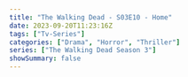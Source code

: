 ```yaml
---
title: "The Walking Dead - S03E10 - Home"
date: 2023-09-20T11:23:16Z
tags: ["Tv-Series"]
categories: ["Drama", "Horror", "Thriller"]
series: ["The Walking Dead Season 3"]
showSummary: false
---
```


  <mux-player stream-type="on-demand"
  src="https://kp3d-my.sharepoint.com/personal/ryoo_kp3d_onmicrosoft_com/_layouts/15/download.aspx?share=EXIdR5RSrl5LlgJaeOMgOHAB2W8W3vMFw51DsXnTZJojiw" metadata-video-title="The Walking Dead - S03E10 - Home" prefer-playback="mse" controls>
  </mux-player>
  
  
  <script src="https://cdn.jsdelivr.net/npm/@mux/mux-player"></script>
  
   <script id="UWBomgzn6Fo9P3EbijdMVS3WRnUpm00KRSjyYNehiAJI" type="application/ld+json">
 {
  "@context": "https://schema.org/",
  "@type": "VideoObject",
  "name": "The Walking Dead - S03E10 - Home",
  "contentUrl": "https://stream.mux.com/vliDNjSxyCMFk6kOWeMxwOcoThsRBKRra7B1MZXhozg.m3u8",
  "thumbnailUrl": "https://www.themoviedb.org/t/p/original/mu1zFlKK7pQbGbkCHDyRRQ6RMRW.jpg?width=314&fit_mode=preserve&time=25",
  "uploadDate": "2023-09-20T11:23:16Z",
}

</script>


